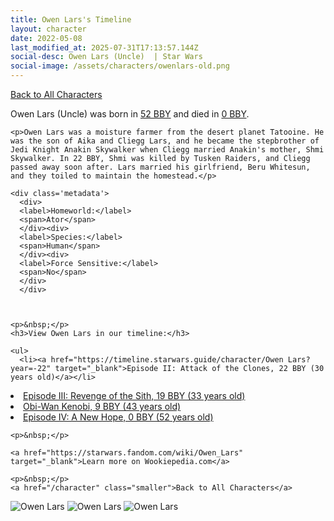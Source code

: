 ```yaml
---
title: Owen Lars's Timeline
layout: character
date: 2022-05-08
last_modified_at: 2025-07-31T17:13:57.144Z
social-desc: Owen Lars (Uncle)  | Star Wars
social-image: /assets/characters/owenlars-old.png
---
```

<a href="/character" class="smaller">Back to All Characters</a>

<div class="character-profile container">
  <div class="col-10">
    <p>
    Owen Lars (Uncle)     was born in <a href="https://timeline.starwars.guide/character/Owen Lars?year=-52" target="_blank">52 BBY</a> and died in <a href="https://timeline.starwars.guide/character/Owen Lars?year=0" target="_blank">0 BBY</a>.        
    </p>

    <p>Owen Lars was a moisture farmer from the desert planet Tatooine. He was the son of Aika and Cliegg Lars, and he became the stepbrother of Jedi Knight Anakin Skywalker when Cliegg married Anakin's mother, Shmi Skywalker. In 22 BBY, Shmi was killed by Tusken Raiders, and Cliegg passed away soon after. Lars married his girlfriend, Beru Whitesun, and they toiled to maintain the homestead.</p>
    
    <div class='metadata'>
      <div>
      <label>Homeworld:</label>
      <span>Ator</span>
      </div><div>
      <label>Species:</label>
      <span>Human</span>
      </div><div>
      <label>Force Sensitive:</label>
      <span>No</span>
      </div>
      </div>

    
    
    <p>&nbsp;</p>
    <h3>View Owen Lars in our timeline:</h3>

    <ul>
      <li><a href="https://timeline.starwars.guide/character/Owen Lars?year=-22" target="_blank">Episode II: Attack of the Clones, 22 BBY (30 years old)</a></li>
  <li><a href="https://timeline.starwars.guide/character/Owen Lars?year=-19" target="_blank">Episode III: Revenge of the Sith, 19 BBY (33 years old)</a></li>
  <li><a href="https://timeline.starwars.guide/character/Owen Lars?year=-9" target="_blank">Obi-Wan Kenobi, 9 BBY (43 years old)</a></li>
  <li><a href="https://timeline.starwars.guide/character/Owen Lars?year=0" target="_blank">Episode IV: A New Hope, 0 BBY (52 years old)</a></li>
    </ul>

    <p>&nbsp;</p>

    <a href="https://starwars.fandom.com/wiki/Owen_Lars" target="_blank">Learn more on Wookiepedia.com</a>

    <p>&nbsp;</p>
    <a href="/character" class="smaller">Back to All Characters</a>
  </div>
  <div class="character_image col-2">
    <img src="https://timeline.starwars.guide//images/owenlars-old.png" alt="Owen Lars" />
<img src="https://timeline.starwars.guide//images/lars-dead.png" alt="Owen Lars" />
    <img src="https://timeline.starwars.guide//images/owenlars.png" alt="Owen Lars" />
    <script async src="https://pagead2.googlesyndication.com/pagead/js/adsbygoogle.js?client=ca-pub-6056590143595280"
        crossorigin="anonymous"></script>
    <!-- starwars character -->
    <ins class="adsbygoogle"
        style="display:block"
        data-ad-client="ca-pub-6056590143595280"
        data-ad-slot="1622037034"
        data-ad-format="auto"
        data-full-width-responsive="true"></ins>
    <script>
        (adsbygoogle = window.adsbygoogle || []).push({});
    </script>
  </div>
</div>

